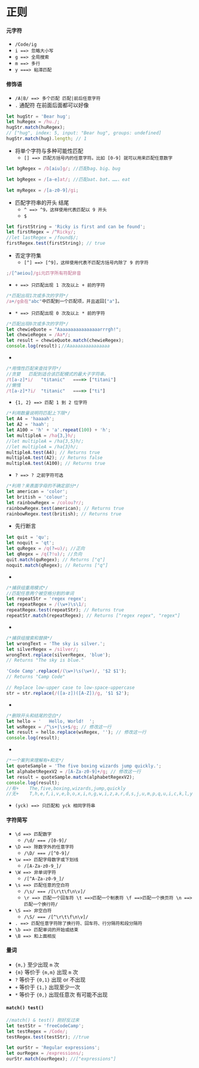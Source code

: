 # 正则

#### 元字符

- `/Code/ig`
- `i ==> 忽略大小写`
- `g ==> 全局搜索`
- `m ==> 多行`
- `y ===> 粘滞匹配`

#### 修饰语

- `/A|B/ ==> 多个匹配 匹配|前后任意字符`
- `.` 通配符 在前面后面都可以好像

```js
let hugStr = 'Bear hug';
let huRegex = /hu./;
hugStr.match(huRegex);
// ["hug", index: 5, input: "Bear hug", groups: undefined]
hugStr.match(hug).length; // 1
```

- 将单个字符与多种可能性匹配
  - `[] ==> 匹配方括号内的任意字符。比如 [0-9] 就可以用来匹配任意数字`

```js
let bgRegex = /b[aiu]g/; //匹配bag、big、bug

let bgRegex = /[a-e]at/; //匹配aat、bat、……、eat

let myRegex = /[a-z0-9]/gi;
```

- 匹配字符串的开头 结尾
  - `^ ==> ^9，这样使用代表匹配以 9 开头`
  - `$`

```js
let firstString = 'Ricky is first and can be found';
let firstRegex = /^Ricky/;
//let lastRegex = /found$/;
firstRegex.test(firstString); // true
```

- 否定字符集
  - `[^] ==> [^9]，这样使用代表不匹配方括号内除了 9 的字符`

```js
;/[^aeiou]/gi元匹字所有符配非音
```

- `+ ==> 只匹配出现 1 次及以上 + 前的字符`

```js
/*匹配出现1次或多次的字符*/
/a+/g会在"abc"中匹配到一个匹配项，并且返回["a"]。
```

- `* ==> 只匹配出现 0 次及以上 * 前的字符`

```js
/*匹配出现0次或多次的字符*/
let chewieQuote = "Aaaaaaaaaaaaaaaarrrgh!";
let chewieRegex = /Aa*/;
let result = chewieQuote.match(chewieRegex);
console.log(result)；//Aaaaaaaaaaaaaaaa
```

-

```js
/*用惰性匹配来查找字符*/
//贪婪   匹配到适合该匹配模式的最大子字符串。
/t[a-z]*i/   "titanic"   ====> ["titani"]
//懒惰
/t[a-z]*?i/  "titanic"   ====> ["ti"]
```

- `{1, 2} ==> 匹配 1 到 2 位字符`

```js
/*利用数量说明符匹配上下限*/
let A4 = 'haaaah';
let A2 = 'haah';
let A100 = 'h' + 'a'.repeat(100) + 'h';
let multipleA = /ha{3,}h/;
//let multipleA = /ha{3,5}h/;
//let multipleA = /ha{3}h/;
multipleA.test(A4); // Returns true
multipleA.test(A2); // Returns false
multipleA.test(A100); // Returns true
```

- `? ==> ? 之前字符可选`

```js
/*利用？来表面字母的不确定部分*/
let american = 'color';
let british = 'colour';
let rainbowRegex = /colou?r/;
rainbowRegex.test(american); // Returns true
rainbowRegex.test(british); // Returns true
```

- 先行断言

```js
let quit = 'qu';
let noquit = 'qt';
let quRegex = /q(?=u)/; //正向
let qRegex = /q(?!u)/; //负向
quit.match(quRegex); // Returns ["q"]
noquit.match(qRegex); // Returns ["q"]
```

-

```js
/*捕获组重用模式*/
//匹配任意两个被空格分割的单词
let repeatStr = 'regex regex';
let repeatRegex = /(\w+)\s\1/;
repeatRegex.test(repeatStr); // Returns true
repeatStr.match(repeatRegex); // Returns ["regex regex", "regex"]
```

-

```js
/*捕获组搜索和替换*/
let wrongText = 'The sky is silver.';
let silverRegex = /silver/;
wrongText.replace(silverRegex, 'blue');
// Returns "The sky is blue."

'Code Camp'.replace(/(\w+)\s(\w+)/, '$2 $1');
// Returns "Camp Code"

// Replace low-upper case to low-space-uppercase
str = str.replace(/([a-z])([A-Z])/g, '$1 $2');
```

-

```js
/*删除开头和结尾的空白*/
let hello = '   Hello, World!  ';
let wsRegex = /^\s+|\s+$/g; // 修改这一行
let result = hello.replace(wsRegex, ''); // 修改这一行
console.log(result);
```

-

```js
/*一个案列来理解有+和无*/
let quoteSample = 'The five boxing wizards jump quickly.';
let alphabetRegexV2 = /[A-Za-z0-9]+/g; // 修改这一行
let result = quoteSample.match(alphabetRegexV2);
console.log(result);
//有+    The,five,boxing,wizards,jump,quickly
//无+    T,h,e,f,i,v,e,b,o,x,i,n,g,w,i,z,a,r,d,s,j,u,m,p,q,u,i,c,k,l,y
```

- `(yck) ==> 只匹配和 yck 相同字符串`

#### 字符简写

- `\d ==> 匹配数字`
  - `/\d/ === /[0-9]/`
- `\D ==> 除数字外的任意字符`
  - `/\D/ === /[^0-9]/`
- `\w ==> 匹配字母数字或下划线`
  - `/[A-Za-z0-9_]/`
- `\W ==> 非单词字符`
  - `/[^A-Za-z0-9_]/`
- `\s ==> 匹配任意的空白符`
  - `/\s/ === /[\r\t\f\n\v]/`
  - `\r ==> 匹配一个回车符 \t ==>匹配一个制表符 \f ==>匹配一个换页符 \n ==>匹配一个换行符/`
- `\S ==> 非空白符`
  - `/\S/ === /[^\r\t\f\n\v]/`
- `. ==> 匹配任意字符除了换行符、回车符、行分隔符和段分隔符`
- `\b ==> 匹配单词的开始或结束`
- `\B ==> 和上面相反`

#### 量词

- `{m,}` 至少出现 `m` 次
- `{m}` 等价于 `{m,m}` 出现 `m` 次
- `?` 等价于 `{0,1}` 出现 or 不出现
- `+` 等价于 `{1,}` 出现至少一次
- `*` 等价于 `{0,}` 出现任意次 有可能不出现

#### `match() test()`

```js
//match() & test() 刚好反过来
let testStr = 'freeCodeCamp';
let testRegex = /Code/;
testRegex.test(testStr); //true

let ourStr = 'Regular expressions';
let ourRegex = /expressions/;
ourStr.match(ourRegex); //["expressions"]
```
